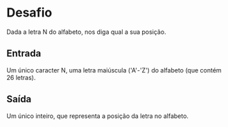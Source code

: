 # Desafio
Dada a letra N do alfabeto, nos diga qual a sua posição.

## Entrada
Um único caracter N, uma letra maiúscula ('A'-'Z') do alfabeto (que contém 26 letras).

## Saída
Um único inteiro, que representa a posição da letra no alfabeto.